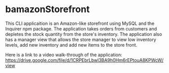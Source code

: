 # bamazonStorefront

This CLI applicaition is an Amazon-like storefront using MySQL and the Inquirer npm package. The application
takes orders from customers and depletes the stock quantity from the store's inventory. The application also has a manager view that allows the store manager to view low inventory levels, add new inventory and add new items to the store front. 

Here is a link to a video walk-through of the application: https://drive.google.com/file/d/1CRPEbrLbwl3BA9h0Hm6rEPtouA8KPWcW/view